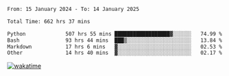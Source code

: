 <!--START_SECTION:waka-->

```txt
From: 15 January 2024 - To: 14 January 2025

Total Time: 662 hrs 37 mins

Python             507 hrs 55 mins ██████████████████▓░░░░░░   74.99 %
Bash               93 hrs 44 mins  ███▒░░░░░░░░░░░░░░░░░░░░░   13.84 %
Markdown           17 hrs 6 mins   ▓░░░░░░░░░░░░░░░░░░░░░░░░   02.53 %
Other              14 hrs 40 mins  ▓░░░░░░░░░░░░░░░░░░░░░░░░   02.17 %
```

<!--END_SECTION:waka-->
[![wakatime](https://wakatime.com/badge/user/5f89a63a-5294-4958-ad30-2b3455e63f2a.svg)](https://wakatime.com/@5f89a63a-5294-4958-ad30-2b3455e63f2a)
